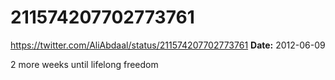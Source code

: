 # 211574207702773761
https://twitter.com/AliAbdaal/status/211574207702773761
**Date:** 2012-06-09

2 more weeks until lifelong freedom
